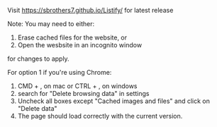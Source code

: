 Visit https://sbrothers7.github.io/Listify/ for latest release




Note: You may need to either:
1. Erase cached files for the website, or
2. Open the wesbsite in an incognito window

for changes to apply.


For option 1 if you're using Chrome:
1. CMD + , on mac or CTRL + , on windows
2. search for "Delete browsing data" in settings
3. Uncheck all boxes except "Cached images and files" and click on "Delete data"
4. The page should load correctly with the current version.
